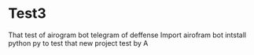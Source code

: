 # Test3
That test of airogram bot telegram of deffense 
Import airofram bot 
intstall python py  to test 
that new project test by A
